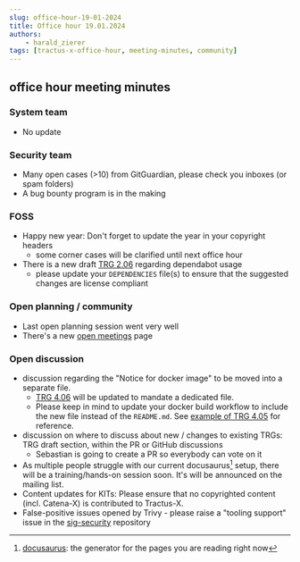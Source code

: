 ```yaml
---
slug: office-hour-19-01-2024
title: Office hour 19.01.2024
authors: 
    - harald_zierer
tags: [tractus-x-office-hour, meeting-minutes, community]
---
```


## office hour meeting minutes

### System team
- No update

### Security team
- Many open cases (>10) from GitGuardian, please check you inboxes (or spam folders)
- A bug bounty program is in the making

### FOSS
- Happy new year: Don't forget to update the year in your copyright headers
  - some corner cases will be clarified until next office hour
- There is a new draft [TRG 2.06](https://eclipse-tractusx.github.io/docs/release/trg-0/trg-2-6) regarding dependabot usage
  - please update your `DEPENDENCIES` file(s) to ensure that the suggested changes are license compliant

### Open planning / community
- Last open planning session went very well
- There's a new [open meetings](https://eclipse-tractusx.github.io/community/open-meetings) page

### Open discussion
- discussion regarding the "Notice for docker image" to be moved into a separate file.
  - [TRG 4.06](https://eclipse-tractusx.github.io/docs/release/trg-4/trg-4-06) will be updated to mandate a dedicated file.
  - Please keep in mind to update your docker build workflow to include the new file instead of the `README.md`. See [example of TRG 4.05](https://github.com/eclipse-tractusx/eclipse-tractusx.github.io/blob/204cfddb5531fd6430001c0baf0ca12a97bb9718/docs/release/trg-4/trg-4-05.md?plain=1#L99-L100) for reference.
- discussion on where to discuss about new / changes to existing TRGs: TRG draft section, within the PR or GitHub discussions
  - Sebastian is going to create a PR so everybody can vote on it
- As multiple people struggle with our current docusaurus[^1] setup, there will be a training/hands-on session soon. It's will be announced on the mailing list.
- Content updates for KITs: Please ensure that no copyrighted content (incl. Catena-X) is contributed to Tractus-X.
- False-positive issues opened by Trivy - please raise a "tooling support" issue in the [sig-security](https://github.com/eclipse-tractusx/sig-security) repository

[^1]: [docusaurus](https://docusaurus.io/docs): the generator for the pages you are reading right now
